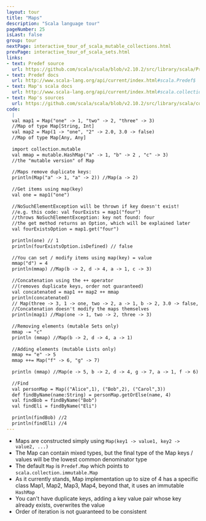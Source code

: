 ```yaml
---
layout: tour
title: "Maps"
description: "Scala language tour"
pageNumber: 25
isLast: false
group: tour
nextPage: interactive_tour_of_scala_mutable_collections.html
prevPage: interactive_tour_of_scala_sets.html
links:
- text: Predef source
  url: https://github.com/scala/scala/blob/v2.10.2/src/library/scala/Predef.scala#L97
- text: Predef docs
  url: http://www.scala-lang.org/api/current/index.html#scala.Predef$
- text: Map's scala docs
  url: http://www.scala-lang.org/api/current/index.html#scala.collection.immutable.Map
- text: Map's sources
  url: https://github.com/scala/scala/blob/v2.10.2/src/library/scala/collection/immutable/Map.scala#L1
code:
  |
  val map1 = Map("one" -> 1, "two" -> 2, "three" -> 3)   
  //Map of type Map[String, Int]  
  val map2 = Map(1 -> "one", "2" -> 2.0, 3.0 -> false)   
  //Map of type Map[Any, Any]  
  
  import collection.mutable  
  val mmap = mutable.HashMap("a" -> 1, "b" -> 2 , "c" -> 3)   
  //the "mutable version" of Map  
  
  //Maps remove duplicate keys:  
  println(Map("a" -> 1, "a" -> 2)) //Map(a -> 2)  
  
  //Get items using map(key)   
  val one = map1("one")  
  
  //NoSuchElementException will be thrown if key doesn't exist!  
  //e.g. this code: val fourExists = map1("four")   
  //throws NoSuchElementException: key not found: four  
  //the get method returns an Option, which will be explained later  
  val fourExistsOption = map1.get("four")  
  
  println(one) // 1  
  println(fourExistsOption.isDefined) // false  
  
  //You can set / modify items using map(key) = value  
  mmap("d") = 4   
  println(mmap) //Map(b -> 2, d -> 4, a -> 1, c -> 3)  
  
  //Concatenation using the ++ operator   
  //(removes duplicate keys, order not guaranteed)  
  val concatenated = map1 ++ map2 ++ mmap  
  println(concatenated)   
  // Map(three -> 3, 1 -> one, two -> 2, a -> 1, b -> 2, 3.0 -> false, 2 -> 2.0, c -> 3, one -> 1, d -> 4)  
  //Concatenation doesn't modify the maps themselves   
  println(map1) //Map(one -> 1, two -> 2, three -> 3)  
  
  //Removing elements (mutable Sets only)  
  mmap -= "c"  
  println (mmap) //Map(b -> 2, d -> 4, a -> 1)  
  
  //Adding elements (mutable Lists only)  
  mmap += "e" -> 5  
  mmap ++= Map("f" -> 6, "g" -> 7)  
  
  println (mmap) //Map(e -> 5, b -> 2, d -> 4, g -> 7, a -> 1, f -> 6)  
  
  //Find   
  val personMap = Map(("Alice",1), ("Bob",2), ("Carol",3))  
  def findByName(name:String) = personMap.getOrElse(name, 4)  
  val findBob = findByName("Bob")  
  val findEli = findByName("Eli")  
  
  println(findBob) //2  
  println(findEli) //4  
---
```


- Maps are constructed simply using `Map(key1 -> value1, key2 -> value2, ...)`
- The Map can contain mixed types, but the final type of the Map keys / values will be the lowest common denominator type
- The default `Map` is `Predef.Map` which points to `scala.collection.immutable.Map`
- As it currently stands, Map implementation up to size of 4 has a specific class Map1, Map2, Map3, Map4, beyond that, it uses an immutable `HashMap`
- You can't have duplicate keys, adding a key value pair whose key already exists, overwrites the value 
- Order of iteration is not guaranteed to be consistent 